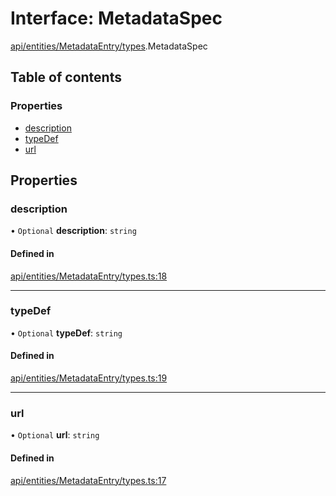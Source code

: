 # Interface: MetadataSpec

[api/entities/MetadataEntry/types](../wiki/api.entities.MetadataEntry.types).MetadataSpec

## Table of contents

### Properties

- [description](../wiki/api.entities.MetadataEntry.types.MetadataSpec#description)
- [typeDef](../wiki/api.entities.MetadataEntry.types.MetadataSpec#typedef)
- [url](../wiki/api.entities.MetadataEntry.types.MetadataSpec#url)

## Properties

### description

• `Optional` **description**: `string`

#### Defined in

[api/entities/MetadataEntry/types.ts:18](https://github.com/PolymeshAssociation/polymesh-sdk/blob/f8a937f04/src/api/entities/MetadataEntry/types.ts#L18)

___

### typeDef

• `Optional` **typeDef**: `string`

#### Defined in

[api/entities/MetadataEntry/types.ts:19](https://github.com/PolymeshAssociation/polymesh-sdk/blob/f8a937f04/src/api/entities/MetadataEntry/types.ts#L19)

___

### url

• `Optional` **url**: `string`

#### Defined in

[api/entities/MetadataEntry/types.ts:17](https://github.com/PolymeshAssociation/polymesh-sdk/blob/f8a937f04/src/api/entities/MetadataEntry/types.ts#L17)
